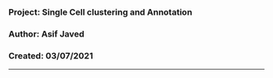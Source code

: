 ### Project: Single Cell clustering and Annotation
### Author: Asif Javed  
### Created: 03/07/2021

---


